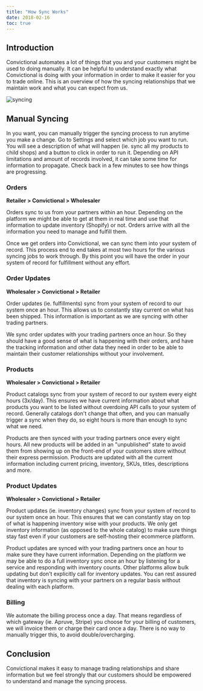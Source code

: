 ```yaml
---
title: "How Sync Works"
date: 2018-02-16
toc: true
---
```

## Introduction
Convictional automates a lot of things that you and your customers might be used to doing manually. It can be helpful to understand exactly what Convictional is doing with your information in order to make it easier for you to trade online. This is an overview of how the syncing relationships that we maintain work and what you can expect from us.

![syncing]((https://github.com/rogerkirkness/convictional-help/blob/master/assets/images/syncing.png?raw=true))

## Manual Syncing
In you want, you can manually trigger the syncing process to run anytime you make a change. Go to Settings and select which job you want to run. You will see a description of what will happen (ie. sync all my products to child shops) and a button to click in order to run it. Depending on API limitations and amount of records involved, it can take some time for information to propagate. Check back in a few minutes to see how things are progressing.

### Orders

**Retailer > Convictional > Wholesaler**

Orders sync to us from your partners within an hour. Depending on the platform we might be able to get at them in real time and use that information to update inventory (Shopify) or not. Orders arrive with all the information you need to manage and fulfill them.

Once we get orders into Convictional, we can sync them into your system of record. This process end to end takes at most two hours for the various syncing jobs to work through. By this point you will have the order in your system of record for fulfillment without any effort.

### Order Updates

**Wholesaler > Convictional > Retailer**

Order updates (ie. fulfillments) sync from your system of record to our system once an hour. This allows us to constantly stay current on what has been shipped. This information is important as we are syncing with other trading partners.

We sync order updates with your trading partners once an hour. So they should have a good sense of what is happening with their orders, and have the tracking information and other data they need in order to be able to maintain their customer relationships without your involvement.

### Products

**Wholesaler > Convictional > Retailer**

Product catalogs sync from your system of record to our system every eight hours (3x/day). This ensures we have current information about what products you want to be listed without overdoing API calls to your system of record. Generally catalogs don't change that often, and you can manually trigger a sync when they do, so eight hours is more than enough to sync what we need.

Products are then synced with your trading partners once every eight hours. All new products will be added in an "unpublished" state to avoid them from showing up on the front-end of your customers store without their express permission. Products are updated with all the current information including current pricing, inventory, SKUs, titles, descriptions and more.

### Product Updates

**Wholesaler > Convictional > Retailer**

Product updates (ie. inventory changes) sync from your system of record to our system once an hour. This ensures that we can constantly stay on top of what is happening inventory wise with your products. We only get inventory information (as opposed to the whole catalog) to make sure things stay fast even if your customers are self-hosting their ecommerce platform.

Product updates are synced with your trading partners once an hour to make sure they have current information. Depending on the platform we may be able to do a full inventory sync once an hour by listening for a service and responding with inventory counts. Other platforms allow bulk updating but don't explicitly call for inventory updates. You can rest assured that inventory is syncing with your partners on a regular basis without dealing with each platform.

### Billing
We automate the billing process once a day. That means regardless of which gateway (ie. Apruve, Stripe) you choose for your billing of customers, we will invoice them or charge their card once a day. There is no way to manually trigger this, to avoid double/overcharging.

## Conclusion
Convictional makes it easy to manage trading relationships and share information but we feel strongly that our customers should be empowered to understand and manage the syncing process.